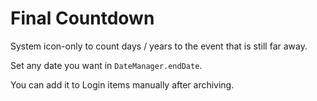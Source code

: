 # Final Countdown

System icon-only to count days / years to the event that is still far away.

Set any date you want in `DateManager.endDate`.

You can add it to Login items manually after archiving.